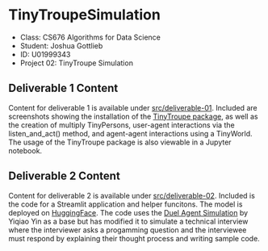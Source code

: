 # TinyTroupeSimulation

<ul>
  <li>Class: CS676 Algorithms for Data Science</li>
  <li>Student: Joshua Gottlieb</li>
  <li>ID: U01999343</li>
  <li>Project 02: TinyTroupe Simulation</li>
</ul>

## Deliverable 1 Content

Content for deliverable 1 is available under [src/deliverable-01](https://github.com/JoshuaGottlieb/TinyTroupeSimulation/tree/main/src/deliverable-01). Included are screenshots showing the installation of the [TinyTroupe package](https://github.com/microsoft/TinyTroupe), as well as the creation of multiply TinyPersons, user-agent interactions via the listen_and_act() method, and agent-agent interactions using a TinyWorld. The usage of the TinyTroupe package is also viewable in a Jupyter notebook.

## Deliverable 2 Content

Content for deliverable 2 is available under [src/deliverable-02](https://github.com/JoshuaGottlieb/TinyTroupeSimulation/tree/main/src/deliverable-02). Included is the code for a Streamlit application and helper funcitons. The model is deployed on [HuggingFace](https://huggingface.co/spaces/joshua-gottlieb/Dual-Agent-Interview-Simulation). The code uses the [Duel Agent Simulation](https://huggingface.co/spaces/eagle0504/duel-agent-simulation) by Yiqiao Yin as a base but has modified it to simulate a technical interview where the interviewer asks a progamming question and the interviewee must respond by explaining their thought process and writing sample code.
